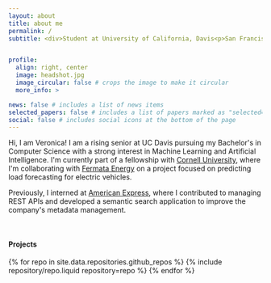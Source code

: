 ```yaml
---
layout: about
title: about me
permalink: /
subtitle: <div>Student at University of California, Davis<p>San Francisco, CA</p></div>


profile:
  align: right, center
  image: headshot.jpg
  image_circular: false # crops the image to make it circular
  more_info: >

news: false # includes a list of news items
selected_papers: false # includes a list of papers marked as "selected={true}"
social: false # includes social icons at the bottom of the page
---
```


Hi, I am Veronica! I am a rising senior at UC Davis pursuing my Bachelor's in Computer Science with a strong interest in Machine Learning and Artificial Intelligence. I'm currently part of a fellowship with [Cornell University](https://tech.cornell.edu/impact/break-through-tech/break-through-ai/), where I'm collaborating with [Fermata Energy](https://fermataenergy.com/) on a project focused on predicting load forecasting for electric vehicles.

Previously, I interned at [American Express](https://www.americanexpress.com/), where I contributed to managing REST APIs and developed a semantic search application to improve the company's metadata management.

<br>

#### Projects

<div class="repositories d-flex flex-wrap flex-md-row flex-column justify-content-between align-items-center">
  {% for repo in site.data.repositories.github_repos %}
    {% include repository/repo.liquid repository=repo %}
  {% endfor %}
</div>